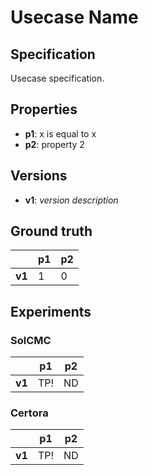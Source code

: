 # Usecase Name
## Specification
Usecase specification.

## Properties
- **p1**: x is equal to x
- **p2**: property 2

## Versions
- **v1**: *version description*

## Ground truth
|        | p1  | p2  |
|--------|-----|-----|
| **v1** | 1   | 0   |

## Experiments
### SolCMC
|        | p1  | p2  |
|--------|-----|-----|
| **v1** | TP! | ND  |

### Certora
|        | p1  | p2  |
|--------|-----|-----|
| **v1** | TP! | ND  |
